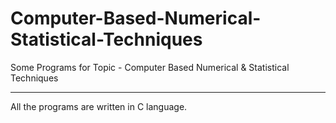 # Computer-Based-Numerical-Statistical-Techniques
Some Programs for Topic - Computer Based Numerical &amp; Statistical Techniques

------
All the programs are written in C language. 
